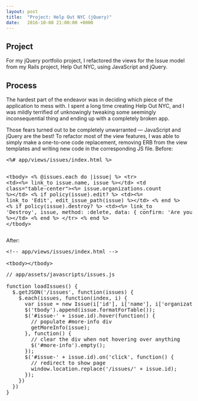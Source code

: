 ```yaml
---
layout: post
title:  "Project: Help Out NYC (jQuery)"
date:   2016-10-08 21:00:00 +0000
---
```


<h2>Project</h2>
<p>For my jQuery portfolio project, I refactored the views for the Issue model from my Rails project, Help Out NYC, using JavaScript and jQuery.</p>
<h2>Process</h2>
<p>The hardest part of the endeavor was in deciding which piece of the application to mess with. I spent a long time creating Help Out NYC, and I was mildly terrified of unknowingly tweaking some seemingly inconsequential thing and ending up with a completely broken app.</p>
<p>Those fears turned out to be completely unwarranted — JavaScript and jQuery are the best! To refactor most of the view features, I was able to simply make a one-to-one code replacement, removing ERB from the view templates and writing new code in the corresponding JS file. Before:
<pre class="prettyprint linenums">
&lt;%# app/views/issues/index.html %&gt;

&lt;tbody&gt;
  &lt;% @issues.each do |issue| %&gt;
    &lt;tr&gt;
      &lt;td&gt;&lt;%= link_to issue.name, issue %&gt;&lt;/td&gt;
      &lt;td class="table-center"&gt;&lt;%= issue.organizations.count %&gt;&lt;/td&gt;
      &lt;% if policy(issue).edit? %&gt;
        &lt;td&gt;&lt;%= link_to 'Edit', edit_issue_path(issue) %&gt;&lt;/td&gt;
      &lt;% end %&gt;
      &lt;% if policy(issue).destroy? %&gt;
        &lt;td&gt;&lt;%= link_to 'Destroy', issue, method: :delete, data: { confirm: 'Are you sure?' } %&gt;&lt;/td&gt;
      &lt;% end %&gt;
    &lt;/tr&gt;
  &lt;% end %&gt;
&lt;/tbody&gt;
</pre>

After:
<pre class="prettyprint linenums">
&lt;!-- app/views/issues/index.html --&gt;

&lt;tbody&gt;&lt;/tbody&gt;
</pre>

<pre class="prettyprint linenums">
// app/assets/javascripts/issues.js

function loadIssues() {
  $.getJSON('/issues', function(issues) {
    $.each(issues, function(index, i) {
      var issue = new Issue(i['id'], i['name'], i['organization_count'], i['organization_sample']);
      $('tbody').append(issue.formatForTable());
      $('#issue-' + issue.id).hover(function() {
        // populate #more-info div
        getMoreInfo(issue);
      }, function() {
        // clear the div when not hovering over anything
        $('#more-info').empty();
      });
      $('#issue-' + issue.id).on('click', function() {
        // redirect to show page
        window.location.replace('/issues/' + issue.id);
      });
    })
  })
}
</pre>
